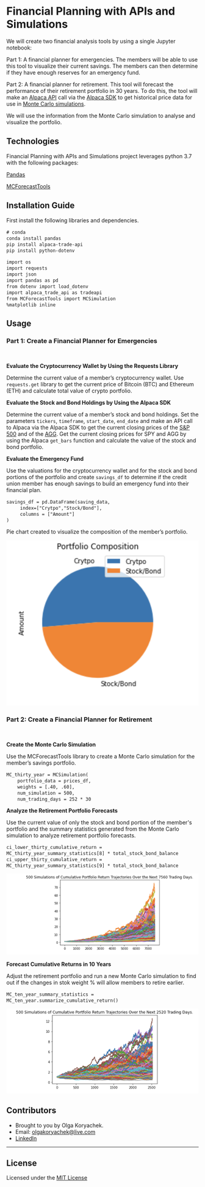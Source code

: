 # Financial Planning with APIs and Simulations
We will create two financial analysis tools by using a single Jupyter notebook:

Part 1: A financial planner for emergencies. The members will be able to use this tool to visualize their current savings. The members can then determine if they have enough reserves for an emergency fund.

Part 2: A financial planner for retirement. This tool will forecast the performance of their retirement portfolio in 30 years. To do this, the tool will make an [Alpaca API](https://alpaca.markets/docs/) call via the [Alpaca SDK](https://github.com/alpacahq/alpaca-trade-api-python/) to get historical price data for use in [Monte Carlo simulations](https://www.rdocumentation.org/packages/decisionSupport/versions/1.110/topics/mcSimulation).

We will use the information from the Monte Carlo simulation to analyse and visualize the portfolio.

## Technologies
Financial Planning with APIs and Simulations project leverages python 3.7 with the following packages:

[Pandas](https://github.com/pandas-dev/pandas "Pandas") 

[MCForecastTools](https://cdn.inst-fs-pdx-prod.inscloudgate.net/e0e08ad7-c5b3-43c1-8e7c-e7efc5f1f39c/MCForecastTools.py?token=eyJhbGciOiJIUzUxMiIsInR5cCI6IkpXVCIsImtpZCI6ImNkbiJ9.eyJyZXNvdXJjZSI6Ii9lMGUwOGFkNy1jNWIzLTQzYzEtOGU3Yy1lN2VmYzVmMWYzOWMvTUNGb3JlY2FzdFRvb2xzLnB5IiwidGVuYW50IjoiY2FudmFzIiwidXNlcl9pZCI6IjE1MDQyMDAwMDAwMDAxNjY3OSIsImlhdCI6MTY0NzgwNTcwMiwiZXhwIjoxNjQ3ODkyMTAyfQ.AFw4Zrh-g9L-bjcvOiNwTlG8AXpxX7mml1s1WvuToE2tPxnQ1OWTfyfYG0LnT8vXcSD469j1DdN2BRCQ5ACDUA&content_type=text%2Fx-python)

## Installation Guide

First install the following libraries and dependencies.

```
# conda
conda install pandas
pip install alpaca-trade-api
pip install python-dotenv
```

```
import os
import requests
import json
import pandas as pd
from dotenv import load_dotenv
import alpaca_trade_api as tradeapi
from MCForecastTools import MCSimulation
%matplotlib inline
```

## Usage

### Part 1: Create a Financial Planner for Emergencies
<br>

**Evaluate the Cryptocurrency Wallet by Using the Requests Library**

Determine the current value of a member’s cryptocurrency wallet. Use `requests.get` library to get the current price of Bitcoin (BTC) and Ethereum (ETH) and calculate total value of crypto portfolio.

**Evaluate the Stock and Bond Holdings by Using the Alpaca SDK**

Determine the current value of a member’s stock and bond holdings. Set the parameters `tickers`, `timeframe`, `start_date`, `end_date` and make an API call to Alpaca via the Alpaca SDK to get the current closing prices of the [S&P 500](https://en.wikipedia.org/wiki/S%26P_500 "S&P 500") and of the [AGG](https://www.ishares.com/us/products/239458/ishares-core-total-us-bond-market-etf).
Get the current closing prices for SPY and AGG by using the Alpaca `get_bars` function and calculate the value of the stock and bond portfolio.

**Evaluate the Emergency Fund**

Use the valuations for the cryptocurrency wallet and for the stock and bond portions of the portfolio and create `savings_df` to determine if the credit union member has enough savings to build an emergency fund into their financial plan.


```
savings_df = pd.DataFrame(saving_data,
     index=["Crytpo","Stock/Bond"],
     columns = ["Amount"]
)
```

Pie chart created to visualize the composition of the member’s portfolio.

![Portfolio Composition](Images/Piechart.png)

### Part 2: Create a Financial Planner for Retirement
<br>

**Create the Monte Carlo Simulation**

Use the MCForecastTools library to create a Monte Carlo simulation for the member’s savings portfolio.

```
MC_thirty_year = MCSimulation(
    portfolio_data = prices_df,
    weights = [.40, .60],
    num_simulation = 500,
    num_trading_days = 252 * 30
```

**Analyze the Retirement Portfolio Forecasts**

Use the current value of only the stock and bond portion of the member's portfolio and the summary statistics generated from the Monte Carlo simulation to analyze retirement portfolio forecasts.

```
ci_lower_thirty_cumulative_return = MC_thirty_year_summary_statistics[8] * total_stock_bond_balance
ci_upper_thirty_cumulative_return = MC_thirty_year_summary_statistics[9] * total_stock_bond_balance
```

![30-year Monte Carlo simulation](Images/30yearplot.png)

**Forecast Cumulative Returns in 10 Years**

Adjust the retirement portfolio and run a new Monte Carlo simulation to find out if the changes in stok weight % will allow members to retire earlier.

```
MC_ten_year_summary_statistics = MC_ten_year.summarize_cumulative_return()
```
![10-year Monte Carlo simulation](Images/10yearplot.png)

## Contributors

* Brought to you by Olga Koryachek.
* Email: olgakoryachek@live.com
* [LinkedIn](https://www.linkedin.com/in/olga-koryachek-a74b1877/?msgOverlay=true "LinkedIn")


---

## License

Licensed under the [MIT License](https://choosealicense.com/licenses/mit/)


